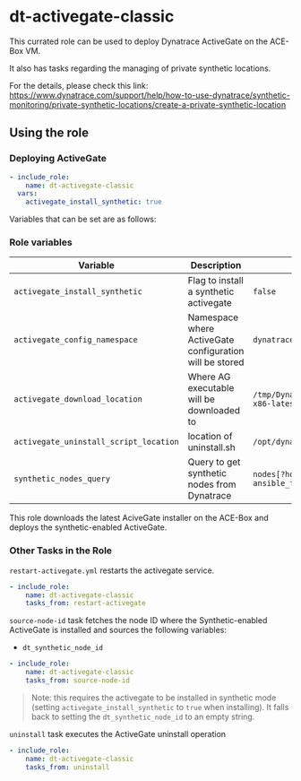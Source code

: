 # dt-activegate-classic

This currated role can be used to deploy Dynatrace ActiveGate on the ACE-Box VM.

It also has tasks regarding the managing of private synthetic locations.


For the details, please check this link: https://www.dynatrace.com/support/help/how-to-use-dynatrace/synthetic-monitoring/private-synthetic-locations/create-a-private-synthetic-location


## Using the role

### Deploying ActiveGate

```yaml
- include_role:
    name: dt-activegate-classic
  vars:
    activegate_install_synthetic: true
```

Variables that can be set are as follows:

### Role variables

| Variable | Description | Default |
| --- | --- | --- |
| `activegate_install_synthetic` | Flag to install a synthetic activegate | `false` |
| `activegate_config_namespace` | Namespace where ActiveGate configuration will be stored | `dynatrace` |
| `activegate_download_location` | Where AG executable will be downloaded to | `/tmp/Dynatrace-ActiveGate-Linux-x86-latest.sh` |
| `activegate_uninstall_script_location` | location of uninstall.sh | `/opt/dynatrace/gateway/uninstall.sh` |
| `synthetic_nodes_query` | Query to get synthetic nodes from Dynatrace | `nodes[?hostname=='{{ ansible_facts.fqdn }}'].entityId` |


This role downloads the latest AciveGate installer on the ACE-Box and deploys the synthetic-enabled ActiveGate.

### Other Tasks in the Role

`restart-activegate.yml` restarts the activegate service.

```yaml
- include_role:
    name: dt-activegate-classic
    tasks_from: restart-activegate
```

`source-node-id` task fetches the node ID where the Synthetic-enabled ActiveGate is installed and sources the following variables:
- `dt_synthetic_node_id`

```yaml
- include_role:
    name: dt-activegate-classic
    tasks_from: source-node-id
```

> Note: this requires the activegate to be installed in synthetic mode (setting `activegate_install_synthetic` to `true` when installing). It falls back to setting the `dt_synthetic_node_id` to an empty string.

`uninstall` task executes the ActiveGate uninstall operation

```yaml
- include_role:
    name: dt-activegate-classic
    tasks_from: uninstall
```